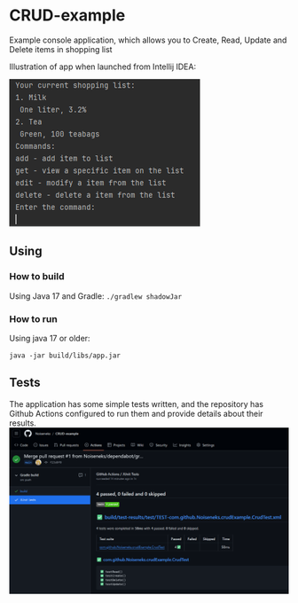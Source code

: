 # CRUD-example
Example console application, which allows you to Create, Read, Update and Delete items in shopping list

Illustration of app when launched from Intellij IDEA:

![img.png](images/img.png)

## Using
### How to build
Using Java 17 and Gradle: `./gradlew shadowJar`

### How to run
Using java 17 or older:
```shell
java -jar build/libs/app.jar 
```

## Tests
The application has some simple tests written, and the repository has Github Actions configured to run them 
and provide details about their results.
![img_1.png](images/img_1.png)